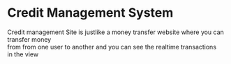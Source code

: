 # Credit Management System
Credit management Site is justlike a money transfer website where you can transfer money <br>from from one user to another and you can see the realtime transactions<br> in the view 
